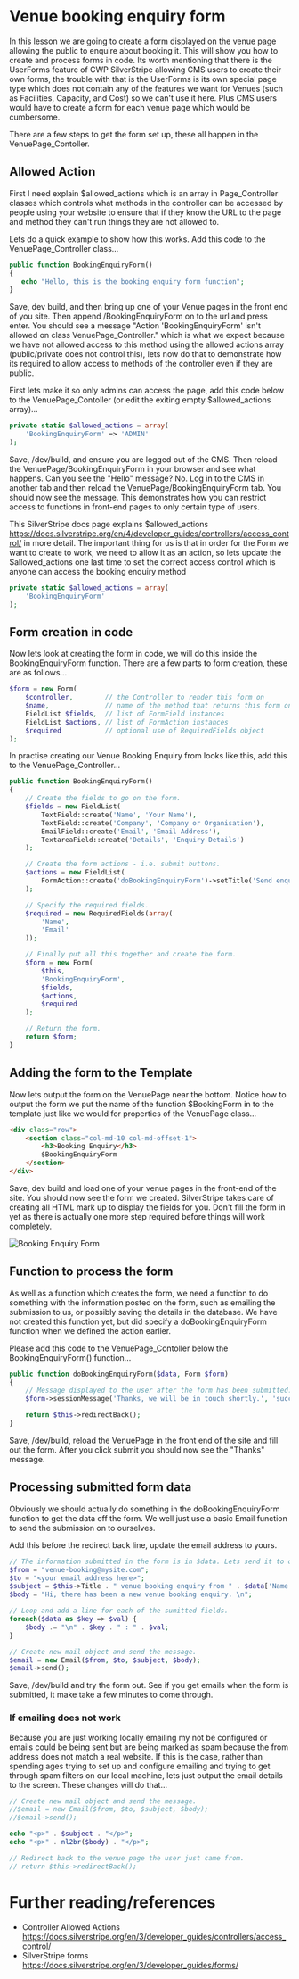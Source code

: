 # Venue booking enquiry form

In this lesson we are going to create a form displayed on the venue page allowing the public to enquire about booking it. This will show you how to create and process forms in code. Its worth mentioning that there is the UserForms feature of CWP SilverStripe allowing CMS users to create their own forms, the trouble with that is the UserForms is its own special page type which does not contain any of the features we want for Venues (such as Facilities, Capacity, and Cost) so we can't use it here. Plus CMS users would have to create a form for each venue page which would be cumbersome.

There are a few steps to get the form set up, these all happen in the VenuePage_Contoller.

## Allowed Action

First I need explain $allowed_actions which is an array in Page_Controller classes which controls what methods in the controller can be accessed by people using your website to ensure that if they know the URL to the page and method they can't run things they are not allowed to.

Lets do a quick example to show how this works. Add this code to the VenuePage_Controller class...

```php
public function BookingEnquiryForm()
{
   echo "Hello, this is the booking enquiry form function";
}
```

Save, dev build, and then bring up one of your Venue pages in the front end of you site. Then append /BookingEnquiryForm on to the url and press enter. You should see a message "Action 'BookingEnquiryForm' isn't allowed on class VenuePage_Controller." which is what we expect because we have not allowed access to this method using the allowed actions array (public/private does not control this), lets now do that to demonstrate how its required to allow access to methods of the controller even if they are public.

First lets make it so only admins can access the page, add this code below to the VenuePage_Contoller (or edit the exiting empty $allowed_actions array)...

```php
private static $allowed_actions = array(
    'BookingEnquiryForm' => 'ADMIN'
);
```

Save, /dev/build, and ensure you are logged out of the CMS. Then reload the VenuePage/BookingEnquiryForm in your browser and see what happens. Can you see the "Hello" message? No. Log in to the CMS in another tab and then reload the VenuePage/BookingEnquiryForm tab. You should now see the message. This demonstrates how you can restrict access to functions in front-end pages to only certain type of users.

This SilverStripe docs page explains $allowed_actions https://docs.silverstripe.org/en/4/developer_guides/controllers/access_control/ in more detail. The important thing for us is that in order for the Form we want to create to work, we need to allow it as an action, so lets update the $allowed_actions one last time to set the correct access control which is anyone can access the booking enquiry method

```php
private static $allowed_actions = array(
    'BookingEnquiryForm'
);
```

## Form creation in code

Now lets look at creating the form in code, we will do this inside the BookingEnquiryForm function. There are a few parts to form creation, these are as follows...

```php
$form = new Form(
    $controller,        // the Controller to render this form on
    $name,              // name of the method that returns this form on the controller
    FieldList $fields,  // list of FormField instances
    FieldList $actions, // list of FormAction instances
    $required           // optional use of RequiredFields object
);
```

In practise creating our Venue Booking Enquiry from looks like this, add this to the VenuePage_Controller...

```php
public function BookingEnquiryForm()
{
    // Create the fields to go on the form.
    $fields = new FieldList(
        TextField::create('Name', 'Your Name'),
        TextField::create('Company', 'Company or Organisation'),
        EmailField::create('Email', 'Email Address'),
        TextareaField::create('Details', 'Enquiry Details')
    );

    // Create the form actions - i.e. submit buttons.
    $actions = new FieldList(
        FormAction::create('doBookingEnquiryForm')->setTitle('Send enquiry')
    );

    // Specify the required fields.
    $required = new RequiredFields(array(
        'Name',
        'Email'
    ));

    // Finally put all this together and create the form.
    $form = new Form(
        $this,
        'BookingEnquiryForm',
        $fields,
        $actions,
        $required
    );

    // Return the form.
    return $form;
}
```

## Adding the form to the Template

Now lets output the form on the VenuePage near the bottom. Notice how to output the form we put the name of the function $BookingForm in to the template just like we would for properties of the VenuePage class...

```html
<div class="row">
    <section class="col-md-10 col-md-offset-1">
        <h3>Booking Enquiry</h3>
        $BookingEnquiryForm
    </section>
</div>
```

Save, dev build and load one of your venue pages in the front-end of the site. You should now see the form we created. SilverStripe takes care of creating all HTML mark up to display the fields for you. Don't fill the form in yet as there is actually one more step required before things will work completely.

![Booking Enquiry Form](img/11_booking-enquiry-form.png "Booking Enquiry Form")

## Function to process the form

As well as a function which creates the form, we need a function to do something with the information posted on the form, such as emailing the submission to us, or possibly saving the details in the database. We have not created this function yet, but did specify a doBookingEnquiryForm function when we defined the action earlier.

Please add this code to the VenuePage_Contoller below the BookingEnquiryForm() function...

```php
public function doBookingEnquiryForm($data, Form $form)
{
    // Message displayed to the user after the form has been submitted.
    $form->sessionMessage('Thanks, we will be in touch shortly.', 'success');

    return $this->redirectBack();
}
```

Save, /dev/build, reload the VenuePage in the front end of the site and fill out the form. After you click submit you should now see the "Thanks" message.

## Processing submitted form data

Obviously we should actually do something in the doBookingEnquiryForm function to get the data off the form. We well just use a basic Email function to send the submission on to ourselves.

Add this before the redirect back line, update the email address to yours.

```php
// The information submitted in the form is in $data. Lets send it to ourselves via email.
$from = "venue-booking@mysite.com";
$to = "<your email address here>";
$subject = $this->Title . " venue booking enquiry from " . $data['Name'];
$body = "Hi, there has been a new venue booking enquiry. \n";

// Loop and add a line for each of the sumitted fields.
foreach($data as $key => $val) {
    $body .= "\n" . $key . " : " . $val;
}

// Create new mail object and send the message.
$email = new Email($from, $to, $subject, $body);
$email->send();
```

Save, /dev/build and try the form out. See if you get emails when the form is submitted, it make take a few minutes to come through.

### If emailing does not work

Because you are just working locally emailing my not be configured or emails could be being sent but are being marked as spam because the from address does not match a real website. If this is the case, rather than spending ages trying to set up and configure emailing and trying to get through spam filters on our local machine, lets just output the email details to the screen. These changes will do that...

```php
// Create new mail object and send the message.
//$email = new Email($from, $to, $subject, $body);
//$email->send();

echo "<p>" . $subject . "</p>";
echo "<p>" . nl2br($body) . "</p>";

// Redirect back to the venue page the user just came from.
// return $this->redirectBack();
```

# Further reading/references

* Controller Allowed Actions https://docs.silverstripe.org/en/3/developer_guides/controllers/access_control/
* SilverStripe forms https://docs.silverstripe.org/en/3/developer_guides/forms/